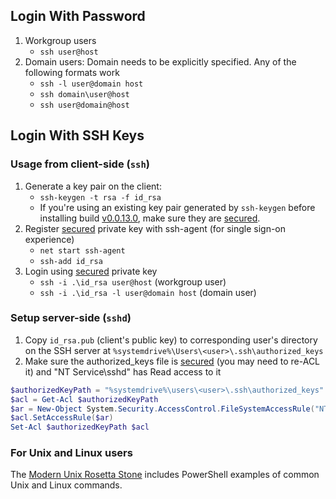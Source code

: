 
## Login With Password

1. Workgroup users
     * `ssh user@host`
2. Domain users: Domain needs to be explicitly specified. Any of the following formats work
     * `ssh -l user@domain host`
     * `ssh domain\user@host`
     * `ssh user@domain@host`

## Login With SSH Keys

### Usage from client-side (`ssh`)

1. Generate a key pair on the client:
     * `ssh-keygen -t rsa -f id_rsa`
     * If you're using an existing key pair generated by `ssh-keygen` before installing build [v0.0.13.0][build13], make sure they are [secured][Secure file].
2. Register [secured][Secure file] private key with ssh-agent (for single sign-on experience)
     * `net start ssh-agent`
     * `ssh-add id_rsa` 
3. Login using [secured][Secure file] private key
     * `ssh -i .\id_rsa user@host` (workgroup user)
     * `ssh -i .\id_rsa -l user@domain host` (domain user)

### Setup server-side (`sshd`)

1. Copy `id_rsa.pub` (client's public key) to corresponding user's directory on the SSH server at `%systemdrive%\Users\<user>\.ssh\authorized_keys`
2. Make sure the authorized_keys file is [secured][Secure file] (you may need to re-ACL it) and "NT Service\sshd" has Read access to it
```powershell
$authorizedKeyPath = "%systemdrive%\users\<user>\.ssh\authorized_keys"
$acl = Get-Acl $authorizedKeyPath
$ar = New-Object System.Security.AccessControl.FileSystemAccessRule("NT Service\sshd", "Read", "Allow")
$acl.SetAccessRule($ar)
Set-Acl $authorizedKeyPath $acl
``` 

### For Unix and Linux users

The [Modern Unix Rosetta Stone](https://certsimple.com/rosetta-stone) includes PowerShell examples of common Unix and Linux commands. 

[Secure file]: https://github.com/PowerShell/Win32-OpenSSH/wiki/Security-protection-of-various-files-in-win32-openssh
[build13]: https://github.com/PowerShell/Win32-OpenSSH/releases/tag/v0.0.13.0